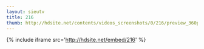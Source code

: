 ```yaml
---
layout: sieutv
title: 216
thumb: http://hdsite.net/contents/videos_screenshots/0/216/preview_360p.mp4.jpg
---
```

{% include iframe src='http://hdsite.net/embed/216' %}
 

